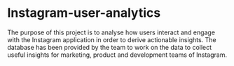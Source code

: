 # Instagram-user-analytics
The purpose of this project is to analyse how users interact and engage with the Instagram application in order to derive actionable insights. The database has been provided by the team to work on the data to collect useful insights for marketing, product and development teams of Instagram. 
